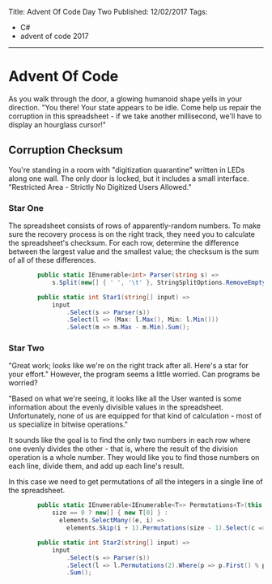 Title: Advent Of Code Day Two
Published: 12/02/2017
Tags: 
  - C#
  - advent of code 2017
---

# Advent Of Code

As you walk through the door, a glowing humanoid shape yells in your direction. "You there! Your state appears to be idle. Come help us repair the corruption in this spreadsheet - if we take another millisecond, we'll have to display an hourglass cursor!"

## Corruption Checksum

You're standing in a room with "digitization quarantine" written in LEDs along one wall. The only door is locked, but it includes a small interface. "Restricted Area - Strictly No Digitized Users Allowed."

### Star One

The spreadsheet consists of rows of apparently-random numbers. To make sure the recovery process is on the right track, they need you to calculate the spreadsheet's checksum. For each row, determine the difference between the largest value and the smallest value; the checksum is the sum of all of these differences.

```csharp
        public static IEnumerable<int> Parser(string s) =>
            s.Split(new[] { ' ', '\t' }, StringSplitOptions.RemoveEmptyEntries).Select(n => int.Parse(n));

        public static int Star1(string[] input) => 
            input
                .Select(s => Parser(s))
                .Select(l => (Max: l.Max(), Min: l.Min()))
                .Select(m => m.Max - m.Min).Sum();
```

### Star Two

"Great work; looks like we're on the right track after all. Here's a star for your effort." However, the program seems a little worried. Can programs be worried?

"Based on what we're seeing, it looks like all the User wanted is some information about the evenly divisible values in the spreadsheet. Unfortunately, none of us are equipped for that kind of calculation - most of us specialize in bitwise operations."

It sounds like the goal is to find the only two numbers in each row where one evenly divides the other - that is, where the result of the division operation is a whole number. They would like you to find those numbers on each line, divide them, and add up each line's result.

In this case we need to get permutations of all the integers in a single line of the spreadsheet.

```csharp
        public static IEnumerable<IEnumerable<T>> Permutations<T>(this IEnumerable<T> elements, int size) =>
            size == 0 ? new[] { new T[0] } :
              elements.SelectMany((e, i) =>
                elements.Skip(i + 1).Permutations(size - 1).Select(c => (new[] { e }).Concat(c)));
```

```csharp
        public static int Star2(string[] input) => 
            input
                .Select(s => Parser(s))
                .Select(l => l.Permutations(2).Where(p => p.First() % p.Last() == 0 || p.Last() % p.First() == 0).Select(p => (Max: p.Max(), Min: p.Min())).Select(m => m.Max / m.Min).First())
                .Sum();
```